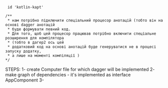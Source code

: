      id 'kotlin-kapt'
 
    /**
     * нам потрібно підключити спеціальний процесор анотацій (тобто він на основі dagger анотацій
     * буде формувати певний код.
     * Для того, щоб цей процесор працював потрібно включити спеціальне розширення для компілятора
     * (тобто в дагер2 ось цей
     * додатковий код на основі анотацій буде генеруватися не в процесі запуску додатку,
     * а лише на моменті компіляції )
    */


STEPS:
1-  create Computer file for which dagger will be implemented 
2- make graph of dependencies - it's implemented as interface AppComponent
3- 